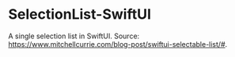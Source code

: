 # SelectionList-SwiftUI
A single selection list in SwiftUI. Source: https://www.mitchellcurrie.com/blog-post/swiftui-selectable-list/#.
